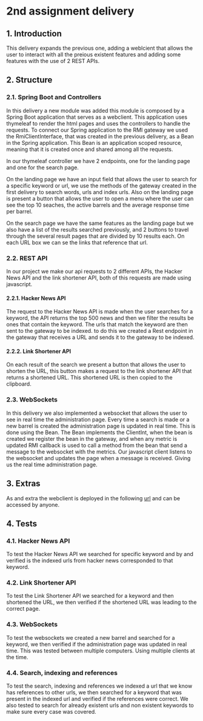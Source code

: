 # 2nd assignment delivery

## 1. Introduction

This delivery expands the previous one, adding a weblcient that allows the user to interact with all the preious existent features and adding some features with the use of 2 REST APIs.

## 2. Structure

### 2.1. Spring Boot and Controllers

In this delivery a new module was added this module is composed by a Spring Boot application that serves as a webclient. This application uses thymeleaf to render the html pages and uses the controllers to handle the requests.
To connect our Spring application to the RMI gateway we used the RmiClientInterface, that was created in the previous delivery, as a Bean in the Spring application. This Bean is an application scoped resource, meaning that it is created once and shared among all the requests.

In our thymeleaf controller we have 2 endpoints, one for the landing page and one for the search page.

On the landing page we have an input field that allows the user to search for a specific keyword or url, we use the methods of the gateway created in the first delivery to search words, urls and index urls. Also on the landing page is present a button that allows the user to open a menu where the user can see the top 10 seaches, the active barrels and the average response time per barrel.

On the search page we have the same features as the landing page but we also have a list of the results searched previously, and 2 buttons to travel through the several result pages that are divided by 10 results each. On each URL box we can se the links that reference that url.

### 2.2. REST API
In our project we make our api requests to 2 different APIs, the Hacker News API and the link shortener API, both of this requests are made using javascript.

#### 2.2.1. Hacker News API
The request to the Hacker News API is made when the user searches for a keyword, the API returns the top 500 news and then we filter the results be ones that contain the keyword. The urls that match the keyword are then sent to the gateway to be indexed. to do this we created a Rest endpoint in the gateway that receives a URL and sends it to the gateway to be indexed.

#### 2.2.2. Link Shortener API
On each result of the search we present a button that allows the user to shorten the URL, this button makes a request to the link shortener API that returns a shortened URL. This shortened URL is then copied to the clipboard.

### 2.3. WebSockets
In this delivery we also implemented a websocket that allows the user to see in real time the administration page. Every time a search is made or a new barrel is created the administration page is updated in real time. This is done using the Bean. The Bean implements the ClientInt, when the bean is created we register the bean in the gateway, and when any metric is updated RMI callback is used to call a method from the bean that send a message to the websocket with the metrics. Our javascript client listens to the websocket and updates the page when a message is received. Giving us the real time administration page.

## 3. Extras
As and extra the webclient is deployed in the following [url](https://wilduit.com/) and can be accessed by anyone. 

## 4. Tests

### 4.1. Hacker News API
To test the Hacker News API we searched for specific keyword and by and verified is the indexed urls from hacker news corresponded to that keyword.

### 4.2. Link Shortener API
To test the Link Shortener API we searched for a keyword and then shortened the URL, we then verified if the shortened URL was leading to the correct page.

### 4.3. WebSockets
To test the websockets we created a new barrel and searched for a keyword, we then verified if the administration page was updated in real time. This was tested between multiple computers. Using multiple clients at the time.

### 4.4. Search, indexing and references
To test the search, indexing and references we indexed a url that we know has references to other urls, we then searched for a keyword that was present in the indexed url and verified if the references were correct.
We also tested to search for already existent urls and non existent keywords to make sure every case was covered.